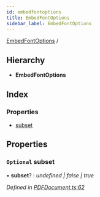 ```yaml
---
id: embedfontoptions
title: EmbedFontOptions
sidebar_label: EmbedFontOptions
---
```


[EmbedFontOptions](embedfontoptions.md) /

## Hierarchy

* **EmbedFontOptions**

## Index

### Properties

* [subset](embedfontoptions.md#optional-subset)

## Properties

### `Optional` subset

• **subset**? : *undefined | false | true*

*Defined in [PDFDocument.ts:62](https://github.com/Hopding/pdf-lib/blob/17b4036/src/api/PDFDocument.ts#L62)*